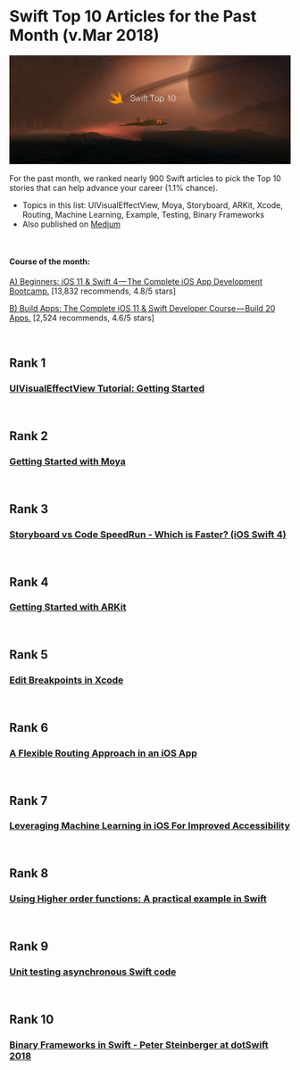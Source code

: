 # Swift Top 10 Articles for the Past Month (v.Mar 2018)

<img src="mar-swift-article.png" width="800" alt="Mybridge"></a>

For the past month, we ranked nearly 900 Swift articles to pick the Top 10 stories that can help advance your career (1.1% chance).
 
* Topics in this list: UIVisualEffectView, Moya, Storyboard, ARKit, Xcode, Routing, Machine Learning, Example, Testing, Binary Frameworks
* Also published on [Medium](https://goo.gl/GcdXKX)

<br>

#### Course of the month:

[A) Beginners: iOS 11 & Swift 4 — The Complete iOS App Development Bootcamp.](http://bit.ly/2qWHy1Y) [13,832 recommends, 4.8/5 stars]

[B) Build Apps: The Complete iOS 11 & Swift Developer Course — Build 20 Apps.](http://bit.ly/2pdupxu) [2,524 recommends, 4.6/5 stars]

<br>

## Rank 1
### [UIVisualEffectView Tutorial: Getting Started](https://www.raywenderlich.com/178486/uivisualeffectview-tutorial-getting-started?utm_source=mybridge&utm_medium=blog&utm_campaign=read_more)


<br>

## Rank 2
### [Getting Started with Moya](https://medium.com/flawless-app-stories/getting-started-with-moya-f559c406e990?utm_source=mybridge&utm_medium=blog&utm_campaign=read_more)


<br>

## Rank 3
### [Storyboard vs Code SpeedRun - Which is Faster? (iOS Swift 4)](https://www.youtube.com/watch?v=bd2KSWLXo3A?utm_source=mybridge&utm_medium=blog&utm_campaign=read_more)


<br>

## Rank 4
### [Getting Started with ARKit](https://www.novoda.com/blog/getting-started-with-arkit?utm_source=mybridge&utm_medium=blog&utm_campaign=read_more)


<br>

## Rank 5
### [Edit Breakpoints in Xcode](https://medium.com/ios-os-x-development/edit-breakpoints-in-xcode-a20b4e453598?utm_source=mybridge&utm_medium=blog&utm_campaign=read_more)


<br>

## Rank 6
### [A Flexible Routing Approach in an iOS App](https://medium.com/rosberryapps/the-flexible-routing-approach-in-an-ios-app-eb4b05aa7f52?utm_source=mybridge&utm_medium=blog&utm_campaign=read_more)


<br>

## Rank 7
### [Leveraging Machine Learning in iOS For Improved Accessibility](https://overflow.buffer.com/2018/02/13/leveraging-machine-learning-ios-improved-accessibility?utm_source=mybridge&utm_medium=blog&utm_campaign=read_more)


<br>

## Rank 8
### [Using Higher order functions: A practical example in Swift](https://medium.com/infancyit/using-higher-order-functions-a-practical-example-in-swift-6f1028c733b3?utm_source=mybridge&utm_medium=blog&utm_campaign=read_more)


<br>

## Rank 9
### [Unit testing asynchronous Swift code](https://www.swiftbysundell.com/posts/unit-testing-asynchronous-swift-code?utm_source=mybridge&utm_medium=blog&utm_campaign=read_more)


<br>

## Rank 10
### [Binary Frameworks in Swift - Peter Steinberger at dotSwift 2018](https://www.dotconferences.com/2018/01/peter-steinberger-binary-frameworks-in-swift?utm_source=mybridge&utm_medium=blog&utm_campaign=read_more)
